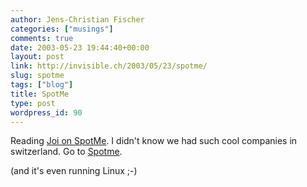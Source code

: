 ```yaml
---
author: Jens-Christian Fischer
categories: ["musings"]
comments: true
date: 2003-05-23 19:44:40+00:00
layout: post
link: http://invisible.ch/2003/05/23/spotme/
slug: spotme
tags: ["blog"]
title: SpotMe
type: post
wordpress_id: 90
---
```


Reading [Joi on SpotMe](http://joi.ito.com/archives/2003/05/23/spotme.html). I didn't know we had such cool companies in switzerland. Go to [Spotme](http://www.spotme.info).

(and it's even running Linux ;-)
